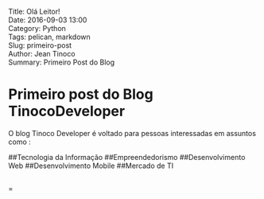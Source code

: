 Title: Olá Leitor!  
Date: 2016-09-03 13:00  
Category: Python  
Tags: pelican, markdown  
Slug: primeiro-post  
Author: Jean Tinoco  
Summary: Primeiro Post do Blog

# Primeiro post do Blog TinocoDeveloper

O blog Tinoco Developer é voltado para pessoas interessadas em assuntos como :

##Tecnologia da Informação
##Empreendedorismo 
##Desenvolvimento Web
##Desenvolvimento Mobile 
##Mercado de TI
##
=

